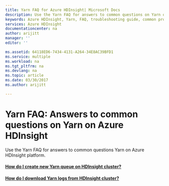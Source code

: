 ```yaml
---
title: Yarn FAQ for Azure HDInsight| Microsoft Docs
description: Use the Yarn FAQ for answers to common questions on Yarn on Azure HDInsight platform.
keywords: Azure HDInsight, Yarn, FAQ, troubleshooting guide, common problems
services: Azure HDInsight
documentationcenter: na
author: arijitt
manager: ''
editor: ''

ms.assetid: 64118ED6-7434-4131-A264-34E8AC39BFD1
ms.service: multiple
ms.workload: na
ms.tgt_pltfrm: na
ms.devlang: na
ms.topic: article
ms.date: 03/30/2017
ms.author: arijitt

---
```

# Yarn FAQ: Answers to common questions on Yarn on Azure HDInsight
Use the Yarn FAQ for answers to common questions Yarn on Azure HDInsight platform.

#### [How do I create new Yarn queue on HDInsight cluster?](yarn-create-new-queue.md)
#### [How do I download Yarn logs from HDInsight cluster?](yarn-download-logs.md)